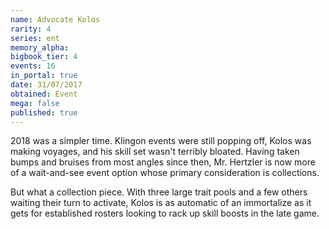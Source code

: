 ```yaml
---
name: Advocate Kolos
rarity: 4
series: ent
memory_alpha:
bigbook_tier: 4
events: 16
in_portal: true
date: 31/07/2017
obtained: Event
mega: false
published: true
---
```


2018 was a simpler time. Klingon events were still popping off, Kolos was making voyages, and his skill set wasn't terribly bloated. Having taken bumps and bruises from most angles since then, Mr. Hertzler is now more of a wait-and-see event option whose primary consideration is collections.

But what a collection piece. With three large trait pools and a few others waiting their turn to activate, Kolos is as automatic of an immortalize as it gets for established rosters looking to rack up skill boosts in the late game.
